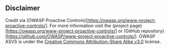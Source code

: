 ## Disclaimer
 
Credit via (OWASP Proactive Controls)[https://owasp.org/www-project-proactive-controls/].
For more information visit the (project page)[https://owasp.org/www-project-proactive-controls/] or (GitHub repository)[https://github.com/OWASP/www-project-proactive-controls/].
OWASP ASVS is under the [Creative Commons Attribution-Share Alike v3.0](https://creativecommons.org/licenses/by-sa/3.0/) license.